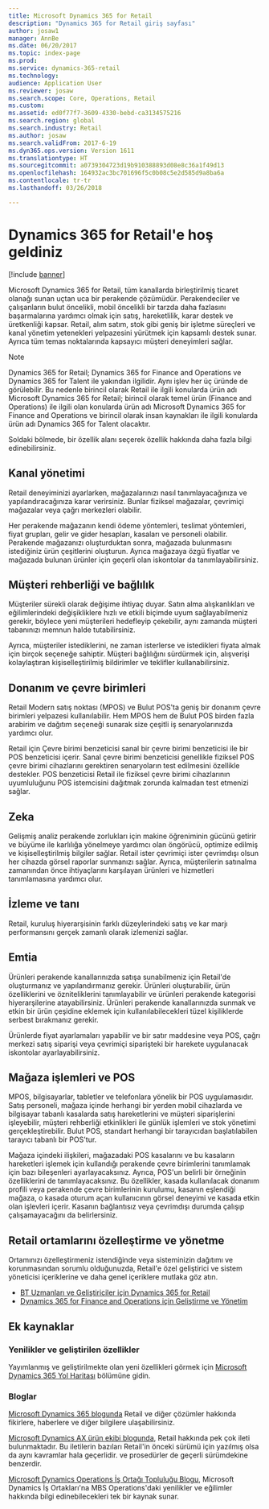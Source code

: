 ```yaml
---
title: Microsoft Dynamics 365 for Retail
description: "Dynamics 365 for Retail giriş sayfası"
author: josaw1
manager: AnnBe
ms.date: 06/20/2017
ms.topic: index-page
ms.prod: 
ms.service: dynamics-365-retail
ms.technology: 
audience: Application User
ms.reviewer: josaw
ms.search.scope: Core, Operations, Retail
ms.custom: 
ms.assetid: ed0f77f7-3609-4330-bebd-ca3134575216
ms.search.region: global
ms.search.industry: Retail
ms.author: josaw
ms.search.validFrom: 2017-6-19
ms.dyn365.ops.version: Version 1611
ms.translationtype: HT
ms.sourcegitcommit: a0739304723d19b910388893d08e8c36a1f49d13
ms.openlocfilehash: 164932ac3bc701696f5c0b08c5e2d585d9a8ba6a
ms.contentlocale: tr-tr
ms.lasthandoff: 03/26/2018

---
```


# <a name="welcome-to-dynamics-365-for-retail"></a>Dynamics 365 for Retail'e hoş geldiniz

[!include [banner](includes/banner.md)]

Microsoft Dynamics 365 for Retail, tüm kanallarda birleştirilmiş ticaret olanağı sunan uçtan uca bir perakende çözümüdür. Perakendeciler ve çalışanların bulut öncelikli, mobil öncelikli bir tarzda daha fazlasını başarmalarına yardımcı olmak için satış, hareketlilik, karar destek ve üretkenliği kapsar. Retail, alım satım, stok gibi geniş bir işletme süreçleri ve kanal yönetim yetenekleri yelpazesini yürütmek için kapsamlı destek sunar. Ayrıca tüm temas noktalarında kapsayıcı müşteri deneyimleri sağlar.

> [!NOTE] 
> Dynamics 365 for Retail; Dynamics 365 for Finance and Operations ve Dynamics 365 for Talent ile yakından ilgilidir. Aynı işlev her üç üründe de görülebilir. Bu nedenle birincil olarak Retail ile ilgili konularda ürün adı Microsoft Dynamics 365 for Retail; birincil olarak temel ürün (Finance and Operations) ile ilgili olan konularda ürün adı Microsoft Dynamics 365 for Finance and Operations ve birincil olarak insan kaynakları ile ilgili konularda ürün adı Dynamics 365 for Talent olacaktır. 

Soldaki bölmede, bir özellik alanı seçerek özellik hakkında daha fazla bilgi edinebilirsiniz.

## <a name="channel-management"></a>Kanal yönetimi
Retail deneyiminizi ayarlarken, mağazalarınızı nasıl tanımlayacağınıza ve yapılandıracağınıza karar verirsiniz. Bunlar fiziksel mağazalar, çevrimiçi mağazalar veya çağrı merkezleri olabilir.

Her perakende mağazanın kendi ödeme yöntemleri, teslimat yöntemleri, fiyat grupları, gelir ve gider hesapları, kasaları ve personeli olabilir. Perakende mağazanızı oluşturduktan sonra, mağazada bulunmasını istediğiniz ürün çeşitlerini oluşturun. Ayrıca mağazaya özgü fiyatlar ve mağazada bulunan ürünler için geçerli olan iskontolar da tanımlayabilirsiniz.

## <a name="clienteling-and-loyalty"></a>Müşteri rehberliği ve bağlılık
Müşteriler sürekli olarak değişime ihtiyaç duyar. Satın alma alışkanlıkları ve eğilimlerindeki değişikliklere hızlı ve etkili biçimde uyum sağlayabilmeniz gerekir, böylece yeni müşterileri hedefleyip çekebilir, aynı zamanda müşteri tabanınızı memnun halde tutabilirsiniz.

Ayrıca, müşteriler istediklerini, ne zaman isterlerse ve istedikleri fiyata almak için birçok seçeneğe sahiptir. Müşteri bağlılığını sürdürmek için, alışverişi kolaylaştıran kişiselleştirilmiş bildirimler ve teklifler kullanabilirsiniz.

## <a name="hardware-and-peripherals"></a>Donanım ve çevre birimleri
Retail Modern satış noktası (MPOS) ve Bulut POS'ta geniş bir donanım çevre birimleri yelpazesi kullanılabilir. Hem MPOS hem de Bulut POS birden fazla arabirim ve dağıtım seçeneği sunarak size çeşitli iş senaryolarınızda yardımcı olur.

Retail için Çevre birimi benzeticisi sanal bir çevre birimi benzeticisi ile bir POS benzeticisi içerir. Sanal çevre birimi benzeticisi genellikle fiziksel POS çevre birimi cihazlarını gerektiren senaryoların test edilmesini özellikle destekler. POS benzeticisi Retail ile fiziksel çevre birimi cihazlarının uyumluluğunu POS istemcisini dağıtmak zorunda kalmadan test etmenizi sağlar.

## <a name="intelligence"></a>Zeka
Gelişmiş analiz perakende zorlukları için makine öğreniminin gücünü getirir ve büyüme ile karlılığa yönelmeye yardımcı olan öngörücü, optimize edilmiş ve kişiselleştirilmiş bilgiler sağlar. Retail ister çevrimiçi ister çevrimdışı olsun her cihazda görsel raporlar sunmanızı sağlar. Ayrıca, müşterilerin satınalma zamanından önce ihtiyaçlarını karşılayan ürünleri ve hizmetleri tanımlamasına yardımcı olur.

## <a name="monitoring-and-diagnosis"></a>İzleme ve tanı
Retail, kuruluş hiyerarşisinin farklı düzeylerindeki satış ve kar marjı performansını gerçek zamanlı olarak izlemenizi sağlar.

## <a name="merchandising"></a>Emtia
Ürünleri perakende kanallarınızda satışa sunabilmeniz için Retail'de oluşturmanız ve yapılandırmanız gerekir. Ürünleri oluşturabilir, ürün özelliklerini ve özniteliklerini tanımlayabilir ve ürünleri perakende kategorisi hiyerarşilerine atayabilirsiniz. Ürünleri perakende kanallarınızda sunmak ve etkin bir ürün çeşidine eklemek için kullanılabilecekleri tüzel kişiliklerde serbest bırakmanız gerekir.

Ürünlerde fiyat ayarlamaları yapabilir ve bir satır maddesine veya POS, çağrı merkezi satış siparişi veya çevrimiçi siparişteki bir harekete uygulanacak iskontolar ayarlayabilirsiniz.

## <a name="store-operations-and-pos"></a>Mağaza işlemleri ve POS
MPOS, bilgisayarlar, tabletler ve telefonlara yönelik bir POS uygulamasıdır. Satış personeli, mağaza içinde herhangi bir yerden mobil cihazlarda ve bilgisayar tabanlı kasalarda satış hareketlerini ve müşteri siparişlerini işleyebilir, müşteri rehberliği etkinlikleri ile günlük işlemleri ve stok yönetimi gerçekleştirebilir. Bulut POS, standart herhangi bir tarayıcıdan başlatılabilen tarayıcı tabanlı bir POS'tur.

Mağaza içindeki ilişkileri, mağazadaki POS kasalarını ve bu kasaların hareketleri işlemek için kullandığı perakende çevre birimlerini tanımlamak için bazı bileşenleri ayarlayacaksınız. Ayrıca, POS'un belirli bir örneğinin özelliklerini de tanımlayacaksınız. Bu özellikler, kasada kullanılacak donanım profili veya perakende çevre birimlerinin kurulumu, kasanın eşlendiği mağaza, o kasada oturum açan kullanıcının görsel deneyimi ve kasada etkin olan işlevleri içerir. Kasanın bağlantısız veya çevrimdışı durumda çalışıp çalışamayacağını da belirlersiniz.

## <a name="customize-and-administer-retail-environments"></a>Retail ortamlarını özelleştirme ve yönetme
Ortamınızı özelleştirmeniz istendiğinde veya sisteminizin dağıtımı ve korunmasından sorumlu olduğunuzda, Retail'e özel geliştirici ve sistem yöneticisi içeriklerine ve daha genel içeriklere mutlaka göz atın.

- [BT Uzmanları ve Geliştiriciler için Dynamics 365 for Retail](dev-itpro/dev-retail-home-page.md)
- [Dynamics 365 for Finance and Operations için Geliştirme ve Yönetim](../dev-itpro/dev-tools/developer-home-page.md)

## <a name="additional-resources"></a>Ek kaynaklar
### <a name="whats-new-and-in-development"></a>Yenilikler ve geliştirilen özellikler
Yayımlanmış ve geliştirilmekte olan yeni özellikleri görmek için [Microsoft Dynamics 365 Yol Haritası](https://roadmap.dynamics.com/) bölümüne gidin.

### <a name="blogs"></a>Bloglar
[Microsoft Dynamics 365 blogunda](https://community.dynamics.com/b/msftdynamicsblog) Retail ve diğer çözümler hakkında fikirlere, haberlere ve diğer bilgilere ulaşabilirsiniz.

[Microsoft Dynamics AX ürün ekibi blogunda](https://blogs.msdn.microsoft.com/dax/), Retail hakkında pek çok ileti bulunmaktadır. Bu iletilerin bazıları Retail'in önceki sürümü için yazılmış olsa da aynı kavramlar hala geçerlidir. ve prosedürler de geçerli sürümdekine benzerdir.

[Microsoft Dynamics Operations İş Ortağı Topluluğu Blogu](https://community.dynamics.com/partner/b/operationspartnercommunityblog), Microsoft Dynamics İş Ortakları'na MBS Operations'daki yenilikler ve eğilimler hakkında bilgi edinebilecekleri tek bir kaynak sunar.

